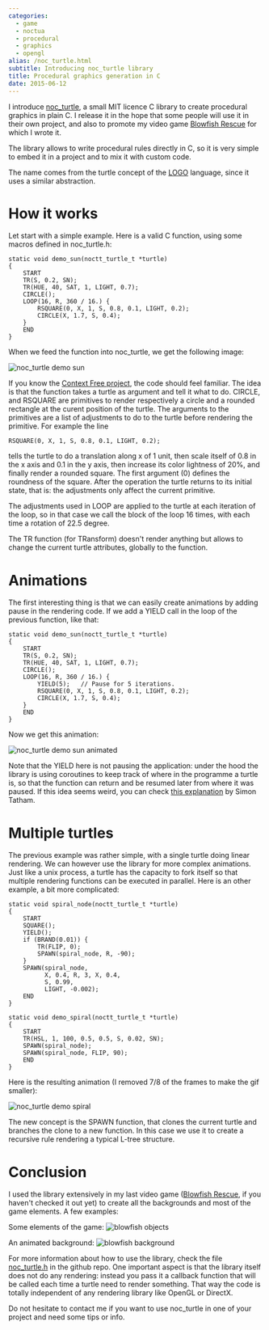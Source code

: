 ```yaml
---
categories:
  - game
  - noctua
  - procedural
  - graphics
  - opengl
alias: /noc_turtle.html
subtitle: Introducing noc_turtle library
title: Procedural graphics generation in C
date: 2015-06-12
---
```



I introduce [noc_turtle], a small MIT licence C library to create procedural
graphics in plain C.  I release it in the hope that some people will use it in
their own project, and also to promote my video game [Blowfish Rescue] for
which I wrote it.

The library allows to write procedural rules directly in C, so it is very
simple to embed it in a project and to mix it with custom code.

The name comes from the turtle concept of the [LOGO] language, since it uses
a similar abstraction.

# How it works

Let start with a simple example.  Here is a valid C function, using some
macros defined in noc_turtle.h:

    static void demo_sun(noctt_turtle_t *turtle)
    {
        START
        TR(S, 0.2, SN);
        TR(HUE, 40, SAT, 1, LIGHT, 0.7);
        CIRCLE();
        LOOP(16, R, 360 / 16.) {
            RSQUARE(0, X, 1, S, 0.8, 0.1, LIGHT, 0.2);
            CIRCLE(X, 1.7, S, 0.4);
        }
        END
    }

When we feed the function into noc_turtle, we get the following image:

![noc_turtle demo sun](/assets/imgs/noc_turtle/sun.png)

If you know the [Context Free project], the code should feel familiar.  The
idea is that the function takes a turtle as argument and tell it what to do.
CIRCLE, and RSQUARE are primitives to render respectively a circle and a
rounded rectangle at the curent position of the turtle.  The arguments to
the primitives are a list of adjustments to do to the turtle before rendering
the primitive.  For example the line

    RSQUARE(0, X, 1, S, 0.8, 0.1, LIGHT, 0.2);

tells the turtle to do a translation along x of 1 unit, then scale itself of
0.8 in the x axis and 0.1 in the y axis, then increase its color lightness of
20%, and finally render a rounded square.  The first argument (0) defines the
roundness of the square.  After the operation the turtle returns to its initial
state, that is: the adjustments only affect the current primitive.

The adjustments used in LOOP are applied to the turtle at each iteration of
the loop, so in that case we call the block of the loop 16 times, with each
time a rotation of 22.5 degree.

The TR function (for TRansform) doesn't render anything but allows to change
the current turtle attributes, globally to the function.

# Animations

The first interesting thing is that we can easily create animations by adding
pause in the rendering code.  If we add a YIELD call in the loop of the
previous function, like that:

    static void demo_sun(noctt_turtle_t *turtle)
    {
        START
        TR(S, 0.2, SN);
        TR(HUE, 40, SAT, 1, LIGHT, 0.7);
        CIRCLE();
        LOOP(16, R, 360 / 16.) {
            YIELD(5);   // Pause for 5 iterations.
            RSQUARE(0, X, 1, S, 0.8, 0.1, LIGHT, 0.2);
            CIRCLE(X, 1.7, S, 0.4);
        }
        END
    }

Now we get this animation:

![noc_turtle demo sun animated](/assets/imgs/noc_turtle/sun.gif)

Note that the YIELD here is not pausing the application: under the hood the
library is using coroutines to keep track of where in the programme a turtle
is, so that the function can return and be resumed later from where it was
paused.  If this idea seems weird, you can check [this explanation][coroutines]
by Simon Tatham.


# Multiple turtles

The previous example was rather simple, with a single turtle doing linear
rendering.  We can however use the library for more complex animations.  Just
like a unix process, a turtle has the capacity to fork itself so that multiple
rendering functions can be executed in parallel.  Here is an other example, a
bit more complicated:


    static void spiral_node(noctt_turtle_t *turtle)
    {
        START
        SQUARE();
        YIELD();
        if (BRAND(0.01)) {
            TR(FLIP, 0);
            SPAWN(spiral_node, R, -90);
        }
        SPAWN(spiral_node,
              X, 0.4, R, 3, X, 0.4,
              S, 0.99,
              LIGHT, -0.002);
        END
    }

    static void demo_spiral(noctt_turtle_t *turtle)
    {
        START
        TR(HSL, 1, 100, 0.5, 0.5, S, 0.02, SN);
        SPAWN(spiral_node);
        SPAWN(spiral_node, FLIP, 90);
        END
    }

Here is the resulting animation (I removed 7/8 of the frames to make the gif
smaller):

![noc_turtle demo spiral](/assets/imgs/noc_turtle/spiral.gif)

The new concept is the SPAWN function, that clones the current turtle and
branches the clone to a new function.  In this case we use it to create a
recursive rule rendering a typical L-tree structure.

# Conclusion

I used the library extensively in my last video game ([Blowfish Rescue], if you
haven't checked it out yet) to create all the backgrounds and most of the game
elements.  A few examples:

Some elements of the game:
![blowfish objects](/assets/imgs/noc_turtle/objs.png)

An animated background:
![blowfish background](/assets/imgs/noc_turtle/city.gif)

For more information about how to use the library, check the file
[noc_turtle.h] in the github repo.  One important aspect is that the library
itself does not do any rendering: instead you pass it a callback function that
will be called each time a turtle need to render something.  That way the code
is totally independent of any rendering library like OpenGL or DirectX.

Do not hesitate to contact me if you want to use noc_turtle in one of your
project and need some tips or info.


[noc_turtle]: https://github.com/guillaumechereau/noc
[Blowfish Rescue]: http://noctua-software.com/blowfish-rescue
[Context Free project]: http://www.contextfreeart.org
[LOGO]: http://en.wikipedia.org/wiki/Logo_%28programming_language%29
[coroutines]: http://www.chiark.greenend.org.uk/~sgtatham/coroutines.html
[noc_turtle.h]: https://github.com/guillaumechereau/noc/blob/master/noc_turtle.h
